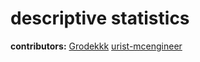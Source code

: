 # descriptive statistics

**contributors:**
[Grodekkk](https://github.com/Grodekkk) [urist-mcengineer](https://github.com/urist-mcengineer)
